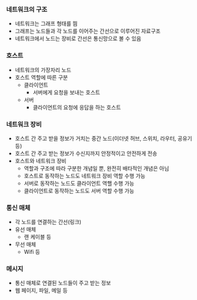 ### 네트워크의 구조
- 네트워크는 그래프 형태를 띔
- 그래프는 노드들과 각 노드를 이어주는 간선으로 이루어진 자료구조
- 네트워크에서 노드는 장비로 간선은 통신망으로 볼 수 있음

### 호스트
- 네트워크의 가장자리 노드
- 호스트 역할에 따른 구분
  - 클라이언트
    - 서버에게 요청을 보내는 호스트
  - 서버
    - 클라이언트의 요청에 응답을 하는 호스트

### 네트워크 장비
- 호스트 간 주고 받을 정보가 거치는 중간 노드(이더넷 허브, 스위치, 라우터, 공유기 등)
- 호스트 간 주고 받는 정보가 수신지까지 안정적이고 안전하게 전송
- 호스트와 네트워크 장비
  - 역할과 구조에 따라 구분한 개념일 뿐, 완전히 배타적인 개념은 아님
  - 호스트로 동작하는 노드도 네트워크 장비 역할 수행 가능
  - 서버로 동작하는 노드도 클라이언트 역핼 수행 가능
  - 클라이언트로 동작하는 노드도 서버 역할 수행 가능

### 통신 매체
- 각 노드를 연결하는 간선(링크)
- 유선 매체
  - 랜 케이블 등 
- 무선 매체
  - Wifi 등

### 메시지
- 통신 매체로 연결된 노드들이 주고 받는 정보
- 웹 페이지, 파일, 메일 등